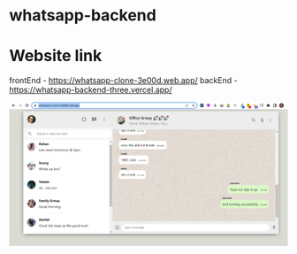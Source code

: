# whatsapp-backend


# Website link 

frontEnd - https://whatsapp-clone-3e00d.web.app/
backEnd - https://whatsapp-backend-three.vercel.app/


<img src="whatsapp.png">
